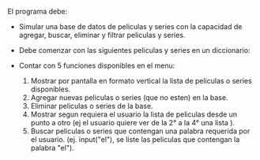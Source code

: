 El programa debe:
*   Simular una base de datos de peliculas y series con la capacidad de agregar, buscar, eliminar y filtrar peliculas y series.
*   Debe comenzar con las siguientes peliculas y series en un diccionario:

*   Contar con 5 funciones disponibles en el menu:
    1. Mostrar por pantalla en formato vertical la lista de peliculas o series disponibles.
    2. Agregar nuevas peliculas o series (que no esten) en la base.
    3. Eliminar peliculas o series de la base.
    4. Mostrar segun requiera el usuario la lista de peliculas desde un punto a otro (ej el usuario quiere ver de la 2° a la 4° una lista ).
    5. Buscar peliculas o series que contengan una palabra requerida por el usuario. (ej. input("el"), se liste las peliculas que contengan la palabra "el").